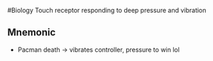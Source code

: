#Biology 
Touch receptor responding to deep pressure and vibration
## Mnemonic
* Pacman death -> vibrates controller, pressure to win lol
